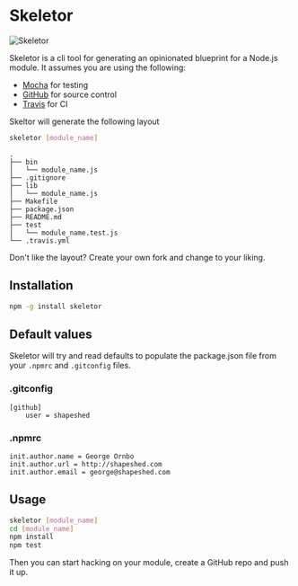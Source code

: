 # Skeletor

![Skeletor](http://upload.wikimedia.org/wikipedia/en/8/8a/Skeletor-spoo.jpg)


Skeletor is a cli tool for generating an opinionated blueprint for a Node.js module. It assumes you are using the following:

* [Mocha][1] for testing
* [GitHub][2] for source control
* [Travis][3] for CI

Skeltor will generate the following layout

``` bash
skeletor [module_name]
```

```
.
├── bin
│   └── module_name.js
├── .gitignore
├── lib
│   └── module_name.js
├── Makefile
├── package.json
├── README.md
├── test
│   └── module_name.test.js
└── .travis.yml
```

Don't like the layout? Create your own fork and change to your liking.

## Installation

``` bash
npm -g install skeletor
```

## Default values

Skeletor will try and read defaults to populate the package.json file from your `.npmrc` and `.gitconfig` files. 

### .gitconfig

``` 
[github]
    user = shapeshed
```

### .npmrc

``` 
init.author.name = George Ornbo
init.author.url = http://shapeshed.com
init.author.email = george@shapeshed.com
```

## Usage

``` bash
skeletor [module_name]
cd [module_name]
npm install
npm test
```

Then you can start hacking on your module, create a GitHub repo and push it up. 

[1]: http://visionmedia.github.com/mocha/
[2]: http://github.com
[3]: http://travis-ci.org
